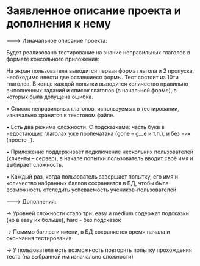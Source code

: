 # Заявленное описание проекта и дополнения к нему

---> Изначальное описание проекта:

Будет реализовано тестирование на знание неправильных глаголов в
формате консольного приложения:

На экран пользователя выводится первая форма глагола и 2 пропуска,
необходимо ввести две оставшиеся формы. Тест состоит из 10ти глаголов. В
конце каждой попытки выводится количество правильно выполненных
заданий и список глаголов (в начальной форме), в которых была допущена
ошибка.

• Список неправильных глаголов, используемых в тестировании,
изначально хранится в текстовом файле.

• Есть два режима сложности. С подсказками: часть букв в недостающих
глаголах уже пропечатана (gone – g__e и т.п.), и без них (просто _).

• Приложение поддерживает подключение нескольких пользователей
(клиенты – сервер), в начале попытки пользователь вводит своё имя и
выбирает сложность.

• Каждый раз, когда пользователь завершает попытку, его имя и
количество набранных баллов сохраняется в БД, чтобы была возможность
отследить успеваемость учеников-пользователей

---> Дополнения:

-> Уровней сложности стало три: easy и medium содержат подсказки (но в easy их больше),
hard - без подсказок

-> Помимо баллов и имени, в БД сохраняется время начала и окончания тестирования

-> У пользователя есть возможность повторять попытку прохождения теста (на выбранной им изначально сложности)

